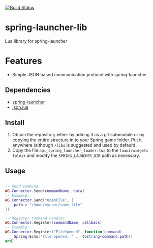 [![Build Status](https://travis-ci.org/gajop/spring-launcher-lib.svg?branch=master)](https://travis-ci.org/gajop/spring-launcher-lib)

# spring-launcher-lib
Lua library for spring-launcher

# Features
- Simple JSON based communication protocol with spring-launcher

## Dependencies
- [spring-launcher](https://github.com/gajop/spring-launcher/)
- [json.lua](https://github.com/Spring-SpringBoard/SpringBoard-Core/blob/master/libs_sb/json.lua)

## Install
1. Obtain the repository either by adding it as a git submodule or by copying the entire structure in to your Spring game folder. Put it anywhere (although `/libs` is suggested and used by default).
2. Copy the file `api_spring_launcher_loader.lua` to the `luaui/widgets folder` and modify the `SPRING_LAUNCHER_DIR` path as necessary.

## Usage
```lua

-- Send command
WG.Connector.Send(commandName, data)
-- Example:
WG.Connector.Send("OpenFile", {
    path = "/home/myuser/some_file"
})

-- Register command handler
WG.Connector.Register(commandName, callback)
-- Example:
WG.Connector.Register("FileOpened", function(command)
    Spring.Echo("File opened: " .. tostring(command.path))
end)
```